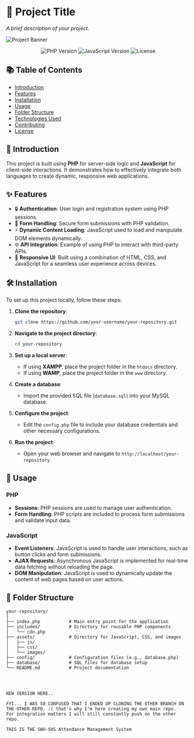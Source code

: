 # 🚀 Project Title

*A brief description of your project.*

![Project Banner](https://via.placeholder.com/800x200.png?text=Project+Banner)

<p align="center">
  <img src="https://img.shields.io/badge/PHP-7.4-blue" alt="PHP Version">
  <img src="https://img.shields.io/badge/JavaScript-ES6-yellow" alt="JavaScript Version">
  <img src="https://img.shields.io/badge/license-MIT-green.svg" alt="License">
</p>

## 📚 Table of Contents

- [Introduction](#introduction)
- [Features](#features)
- [Installation](#installation)
- [Usage](#usage)
- [Folder Structure](#folder-structure)
- [Technologies Used](#technologies-used)
- [Contributing](#contributing)
- [License](#license)

## 🌟 Introduction

This project is built using **PHP** for server-side logic and **JavaScript** for client-side interactions. It demonstrates how to effectively integrate both languages to create dynamic, responsive web applications.

## ✨ Features

- 🔒 **Authentication**: User login and registration system using PHP sessions.
- 📝 **Form Handling**: Secure form submissions with PHP validation.
- ⚡ **Dynamic Content Loading**: JavaScript used to load and manipulate DOM elements dynamically.
- 🌐 **API Integration**: Example of using PHP to interact with third-party APIs.
- 📱 **Responsive UI**: Built using a combination of HTML, CSS, and JavaScript for a seamless user experience across devices.

## 🛠️ Installation

To set up this project locally, follow these steps:

1. **Clone the repository**:
    ```bash
    git clone https://github.com/your-username/your-repository.git
    ```

2. **Navigate to the project directory**:
    ```bash
    cd your-repository
    ```

3. **Set up a local server**:
    - If using **XAMPP**, place the project folder in the `htdocs` directory.
    - If using **WAMP**, place the project folder in the `www` directory.

4. **Create a database**:
    - Import the provided SQL file (`database.sql`) into your MySQL database.

5. **Configure the project**:
    - Edit the `config.php` file to include your database credentials and other necessary configurations.

6. **Run the project**:
    - Open your web browser and navigate to `http://localhost/your-repository`.

## 🚀 Usage

### PHP

- **Sessions**: PHP sessions are used to manage user authentication.
- **Form Handling**: PHP scripts are included to process form submissions and validate input data.

### JavaScript

- **Event Listeners**: JavaScript is used to handle user interactions, such as button clicks and form submissions.
- **AJAX Requests**: Asynchronous JavaScript is implemented for real-time data fetching without reloading the page.
- **DOM Manipulation**: JavaScript is used to dynamically update the content of web pages based on user actions.

## 📂 Folder Structure

```plaintext
your-repository/
│
├── index.php           # Main entry point for the application
├── includes/           # Directory for reusable PHP components
│   └── cdn.php
├── assets/             # Directory for JavaScript, CSS, and images
│   ├── js/
│   ├── css/
│   └── images/
├── config/             # Configuration files (e.g., database.php)
├── database/           # SQL files for database setup
└── README.md           # Project documentation




NEW VERSION HERE..

FYI... I WAS SO CONFUSED THAT I ENDED UP CLONING THE OTHER BRANCH ON THE OTHER REPO. :( that's why I'm here creating my own main repo.
For integration matters I will still constantly push on the other repo.

THIS IS THE SWU-SHS Attendance Management System
